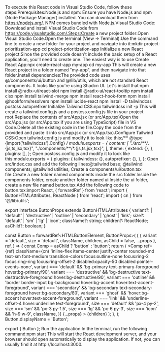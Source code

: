 To execute this React code in Visual Studio Code, follow these steps:Prerequisites:Node.js and npm: Ensure you have Node.js and npm (Node Package Manager) installed. You can download them from https://nodejs.org/.  NPM comes bundled with Node.js.Visual Studio Code: Download and install Visual Studio Code from https://code.visualstudio.com/.Steps:Create a new project folder:Open Visual Studio Code.Open the terminal (View -> Terminal).Use the command line to create a new folder for your project and navigate into it:mkdir project-prioritization-app
cd project-prioritization-app
Initialize a new React project:Since the provided code doesn't include the basic setup of a React application, you'll need to create one.  The easiest way is to use Create React App:npx create-react-app my-app
cd my-app
This will create a new React project in a folder named "my-app", and then navigate into that folder.Install dependencies:The provided code uses @/components/ui/button and @/lib/utils, which are not standard React components.  It looks like you're using Shadcn UI.  Let's install that:npm install @radix-ui/react-slot
npm install @radix-ui/react-tooltip
npm install clsx
npm install tailwind-merge
npm install react-hook-form
npm install @hookform/resolvers
npm install lucide-react
npm install -D tailwindcss postcss autoprefixer
Initialize Tailwind CSS:npx tailwindcss init -p
This will create a tailwind.config.js and a postcss.config.js file in your project root.Replace the contents of src/App.jsx (or src/App.tsx)Open the src/App.jsx (or src/App.tsx if you are using TypeScript) file in VS Code.Delete all the existing code in the file.Copy the code from the provided <immersive> and paste it into src/App.jsx (or src/App.tsx).Configure Tailwind CSS:Open tailwind.config.js and modify it to look like this:/** @type {import('tailwindcss').Config} */
module.exports = {
  content: [
    "./src/**/*.{js,ts,jsx,tsx}",
    "./components/**/*.{js,ts,jsx,tsx}",
  ],
  theme: {
    extend: {},
  },
  plugins: [],
};
Open postcss.config.js and modify it to look like this:module.exports = {
  plugins: {
    tailwindcss: {},
    autoprefixer: {},
  },
};
Open src/index.css and add the following lines:@tailwind base;
@tailwind components;
@tailwind utilities;
Create a components/ui/button.tsx file:Create a new folder named components inside the src folder.Inside the components folder, create another folder named ui.Inside the ui folder, create a new file named button.tsx.Add the following code to button.tsx:import React, { forwardRef } from 'react';
import { ButtonHTMLAttributes, ReactNode } from 'react';
import { cn } from '@/lib/utils';

export interface ButtonProps extends ButtonHTMLAttributes<HTMLButtonElement> {
    variant?:
        | 'default'
        | 'destructive'
        | 'outline'
        | 'secondary'
        | 'ghost'
        | 'link';
    size?: 'default' | 'sm' | 'lg' | 'icon';
    className?: string;
    children?: ReactNode;
    asChild?: boolean;
}

const Button = forwardRef<HTMLButtonElement, ButtonProps>(
    (
        {
            variant = 'default',
            size = 'default',
            className,
            children,
            asChild = false,
            ...props
        },
        ref,
    ) => {
        const Comp = asChild ? 'button' : 'button';
        return (
            <Comp
                ref={ref}
                className={cn(
                    'inline-flex items-center justify-center rounded-md text-sm font-medium transition-colors focus:outline-none focus:ring-2 focus:ring-ring focus:ring-offset-2 disabled:opacity-50 disabled:pointer-events-none',
                    variant === 'default' &&
                        'bg-primary text-primary-foreground hover:bg-primary/90',
                    variant === 'destructive' &&
                        'bg-destructive text-destructive-foreground hover:bg-destructive/90',
                    variant === 'outline' &&
                        'border border-input bg-background hover:bg-accent hover:text-accent-foreground',
                    variant === 'secondary' &&
                        'bg-secondary text-secondary-foreground hover:bg-secondary/80',
                    variant === 'ghost' &&
                        'hover:bg-accent hover:text-accent-foreground',
                    variant === 'link' && 'underline-offset-4 hover:underline text-foreground',
                    size === 'default' && 'px-4 py-2',
                    size === 'sm' && 'px-3 py-1.5',
                    size === 'lg' && 'px-6 py-3',
                    size === 'icon' && 'h-9 w-9',
                    className,
                )}
                {...props}
            >
                {children}
            </Comp>
        );
    },
);
Button.displayName = 'Button';

export { Button };
Run the application:In the terminal, run the following command:npm start
This will start the React development server, and your browser should open automatically to display the application. If not, you can usually find it at http://localhost:3000.
